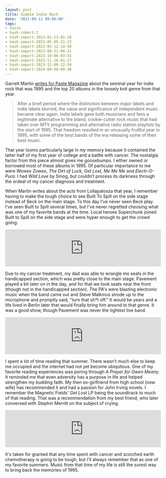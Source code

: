 ```yaml
---
layout: post
title: Gimmie Indie Rock
date: '2021-09-11 09:00:00'
tags:
- noise
- hash-robert-2
- hash-import-2023-01-23-01-24
- hash-import-2023-05-05-21-23
- hash-import-2023-05-12-14-50
- hash-import-2023-08-31-00-31
- hash-import-2023-10-06-03-55
- hash-import-2023-11-16-01-27
- hash-import-2023-12-08-12-54
- hash-import-2024-08-08-00-38
---
```


Garrett Martin [writes for Paste Magazine](https://www.pastemagazine.com/music/indie-rock/best-indie-rock-albums-of-1995/) about the seminal year for indie rock that was 1995 and the top 20 albums in the loosely knit genre from that year.

> After a brief period where the distinction between major labels and indie labels blurred, the value and significance of independent music became clear again. Indie labels gave both musicians and fans a legitimate alternative to the bland, cookie-cutter rock music that had taken over MTV programming and alternative radio station playlists by the start of 1995. That freedom resulted in an unusually fruitful year in 1995, with some of the best bands of the era releasing some of their best music. &nbsp;

That year looms particularly large in my memory because it contained the latter half of my first year of college and a battle with cancer. The nostalgia factor from this piece almost gives me goosebumps. I either owned or borrowed most of these albums in 1995. Of particular importance to me were _Wowee Zowee_, _The Dirt of Luck_, _Get Lost_, _Me Me Me_ and _Electr-O-Pura_. I had _Wild Love_ by Smog, but couldn’t process its darkness through the ordeal of my cancer diagnosis and treatment.

When Martin writes about the acts from Lollapalooza that year, I remember having to make the tough choice to see Built To Spill on the side stage instead of Beck on the main stage. To this day I've never seen Beck play. I've seen Built to Spill several times, but I've never regretted choosing what was one of my favorite bands at the time. Local heroes Superchunk joined Built to Spill on the side stage and were hyper enough to get the crowd going.

<!--kg-card-begin: html--><iframe style="border: 0; width: 100%; height: 120px;" src="https://bandcamp.com/EmbeddedPlayer/album=4163826874/size=large/bgcol=ffffff/linkcol=e99708/tracklist=false/artwork=small/track=141410710/transparent=true/" seamless><a href="https://superchunk.bandcamp.com/album/heres-where-the-strings-come-in-remastered">Here's Where the Strings Come In (Remastered) by Superchunk</a></iframe><!--kg-card-end: html-->

Due to my cancer treatment, my dad was able to wrangle me seats in the handicapped section, which was pretty close to the main stage. Pavement played a bit later on in the day, and for that we took seats near the front (though not in the handicapped section). The PA's were blasting electronic music when the band came out and Steve Malkmus strode up to the microphone and promptly said, "turn that sh\*t off." It would be years and a life lived in Berlin later that would finally bring him around to that genre. It was a good show, though Pavement was never the tightest live band.

<!--kg-card-begin: html--><iframe style="border: 0; width: 100%; height: 120px;" src="https://bandcamp.com/EmbeddedPlayer/album=3991572627/size=large/bgcol=ffffff/linkcol=0687f5/tracklist=false/artwork=small/track=3877440117/transparent=true/" seamless><a href="https://pavement.bandcamp.com/album/wowee-zowee">Wowee Zowee by Pavement</a></iframe><!--kg-card-end: html-->

I spent a lot of time reading that summer. There wasn't much else to keep me occupied and the internet had not yet become ubiquitous. One of my favorite reading experiences was poring through _A Prayer for Owen Meany_. It reminded me that even adversity has a purpose in life and helped strengthen my budding faith. My then ex-girlfriend from high school (now wife) has recommended it and had a passion for John Irving novels. I remember the Magnetic Fields' _Get Lost_ LP being the soundtrack to much of that reading. That was a recommendation from my best friend, who later conversed with Stephin Merritt on the subject of crying.

<!--kg-card-begin: html--><iframe style="border: 0; width: 100%; height: 120px;" src="https://bandcamp.com/EmbeddedPlayer/album=1294509798/size=large/bgcol=ffffff/linkcol=333333/tracklist=false/artwork=small/track=3780987314/transparent=true/" seamless><a href="https://themagneticfields.bandcamp.com/album/get-lost">Get Lost by The Magnetic Fields</a></iframe><!--kg-card-end: html-->

It's taken for granted that any time spent with cancer and scorched earth chemotherapy is going to be tough, but I'll always remember that as one of my favorite summers. Music from that time of my life is still the surest way to bring back the memories of 1995.

